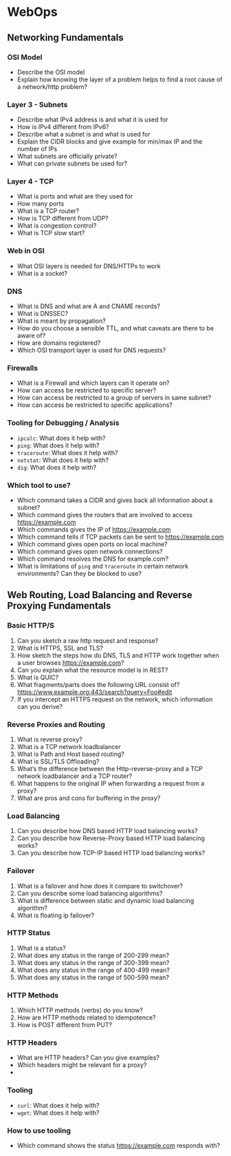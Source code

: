 # WebOps

## Networking Fundamentals

### OSI Model

- Describe the OSI model
- Explain how knowing the layer of a problem helps to find a root cause of a network/http problem?

### Layer 3 - Subnets

- Describe what IPv4 address is and what it is used for
- How is IPv4 different from IPv6?
- Describe what a subnet is and what is used for
- Explain the CIDR blocks and give example for min/max IP and the number of IPs 
- What subnets are officially private?
- What can private subnets be used for?

### Layer 4 - TCP

- What is ports and what are they used for
- How many ports
- What is a TCP router?
- How is TCP different from UDP?
- What is congestion control?
- What is TCP slow start?

### Web in OSI

- What OSI layers is needed for DNS/HTTPs to work
- What is a socket?

### DNS

- What is DNS and what are A and CNAME records?
- What is DNSSEC?
- What is meant by propagation?
- How do you choose a sensible TTL, and what caveats are there to be aware of?
- How are domains registered?
- Which OSI transport layer is used for DNS requests?

### Firewalls

- What is a Firewall and which layers can it operate on?
- How can access be restricted to specific server?
- How can access be restricted to a group of servers in same subnet?
- How can access be restricted to specific applications?

### Tooling for Debugging / Analysis

- `ipcalc`: What does it help with?
- `ping`: What does it help with?
- `traceroute`: What does it help with?
- `netstat`: What does it help with?
- `dig`: What does it help with?

### Which tool to use?

- Which command takes a CIDR and gives back all information about a subnet?
- Which command gives the routers that are involved to access https://example.com
- Which commands gives the IP of https://example.com
- Which command tells if TCP packets can be sent to https://example.com
- Which command gives open ports on local machine?
- Which command gives open network connections?
- Which command resolves the DNS for example.com?
- What is limitations of `ping` and `traceroute` in certain network environments? Can they be blocked to use?

## Web Routing, Load Balancing and Reverse Proxying Fundamentals

### Basic HTTP/S

1. Can you sketch a raw http request and response?
2. What is HTTPS, SSL and TLS?
3. How sketch the steps how do DNS, TLS and HTTP work together when a user browses https://example.com?
4. Can you explain what the resource model is in REST?
5. What is QUIC?
6. What fragments/parts does the following URL consist of? https://www.example.org:443/search?query=Foo#edit
7. If you intercept an HTTPS request on the network, which information can you derive?

### Reverse Proxies and Routing

1. What is reverse proxy?
2. What is a TCP network loadbalancer
3. What is Path and Host based routing?
4. What is SSL/TLS Offloading?
5. What’s the difference between the Http-reverse-proxy and a TCP network loadbalancer and a TCP router?
6. What happens to the original IP when forwarding a request from a proxy?
7. What are pros and cons for buffering in the proxy?

### Load Balancing

1. Can you describe how DNS based HTTP load balancing works?
2. Can you describe how Reverse-Proxy based HTTP load balancing works?
3. Can you describe how TCP-IP based HTTP load balancing works?

### Failover

1. What is a failover and how does it compare to switchover?
2. Can you describe some load balancing algorithms?
3. What is difference between static and dynamic load balancing algorithm?
4. What is floating ip failover?

### HTTP Status

1. What is a status?
2. What does any status in the range of 200-299 mean?
3. What does any status in the range of 300-399 mean?
4. What does any status in the range of 400-499 mean?
5. What does any status in the range of 500-599 mean?

### HTTP Methods

1. Which HTTP methods (verbs) do you know?
2. How are HTTP methods related to idempotence?
3. How is POST different from PUT?

### HTTP Headers

- What are HTTP headers? Can you give examples?
- Which headers might be relevant for a proxy?
- 

### Tooling

- `curl`: What does it help with?
- `wget`: What does it help with?

### How to use tooling

- Which command shows the status https://example.com responds with?
